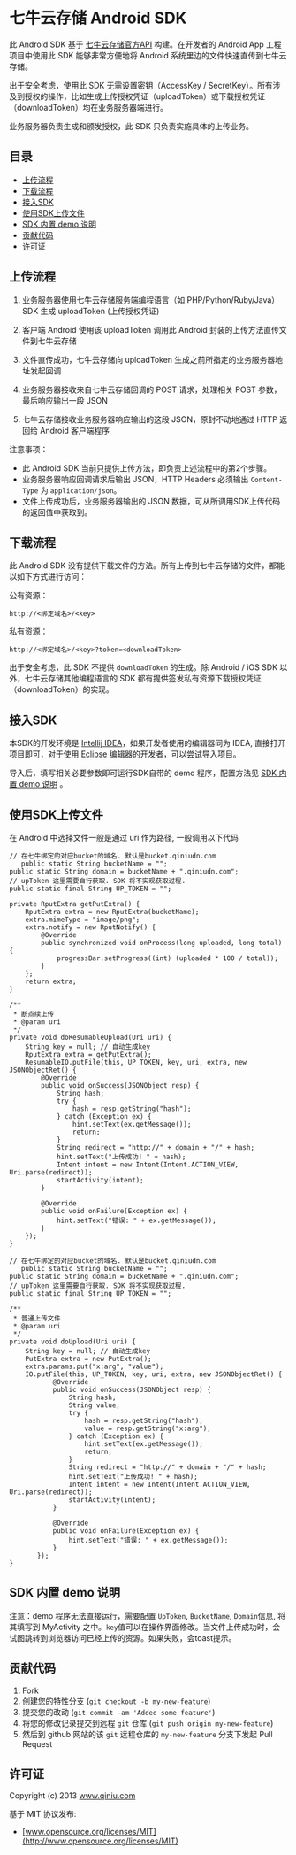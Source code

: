 
# 七牛云存储 Android SDK

此 Android SDK 基于 [七牛云存储官方API](http://docs.qiniutek.com/v3/api/) 构建。在开发者的 Android App 工程项目中使用此 SDK 能够非常方便地将 Android 系统里边的文件快速直传到七牛云存储。

出于安全考虑，使用此 SDK 无需设置密钥（AccessKey / SecretKey）。所有涉及到授权的操作，比如生成上传授权凭证（uploadToken）或下载授权凭证（downloadToken）均在业务服务器端进行。

业务服务器负责生成和颁发授权，此 SDK 只负责实施具体的上传业务。

## 目录

- [上传流程](#upload-flow)
- [下载流程](#download-flow)
- [接入SDK](#load)
- [使用SDK上传文件](#upload)
- [SDK 内置 demo 说明](#demo)
- [贡献代码](#contributing)
- [许可证](#license)

<a name="upload-flow"></a>

## 上传流程

1. 业务服务器使用七牛云存储服务端编程语言（如 PHP/Python/Ruby/Java）SDK 生成 uploadToken (上传授权凭证)

2. 客户端 Android 使用该 uploadToken 调用此 Android 封装的上传方法直传文件到七牛云存储

3. 文件直传成功，七牛云存储向 uploadToken 生成之前所指定的业务服务器地址发起回调

4. 业务服务器接收来自七牛云存储回调的 POST 请求，处理相关 POST 参数，最后响应输出一段 JSON

5. 七牛云存储接收业务服务器响应输出的这段 JSON，原封不动地通过 HTTP 返回给 Android 客户端程序


注意事项：

- 此 Android SDK 当前只提供上传方法，即负责上述流程中的第2个步骤。
- 业务服务器响应回调请求后输出 JSON，HTTP Headers 必须输出 `Content-Type` 为 `application/json`。
- 文件上传成功后，业务服务器输出的 JSON 数据，可从所调用SDK上传代码的返回值中获取到。


<a name="download-flow"></a>

## 下载流程

此 Android SDK 没有提供下载文件的方法。所有上传到七牛云存储的文件，都能以如下方式进行访问：

公有资源：

    http://<绑定域名>/<key>

私有资源：

    http://<绑定域名>/<key>?token=<downloadToken>

出于安全考虑，此 SDK 不提供 `downloadToken` 的生成。除 Android / iOS SDK 以外，七牛云存储其他编程语言的 SDK 都有提供签发私有资源下载授权凭证（downloadToken）的实现。

<a name="load"></a>

## 接入SDK

本SDK的开发环境是 [Intellij IDEA](http://www.jetbrains.com/idea/)，如果开发者使用的编辑器同为 IDEA, 直接打开项目即可，对于使用 [Eclipse](http://www.eclipse.org/) 编辑器的开发者，可以尝试导入项目。

导入后，填写相关必要参数即可运行SDK自带的 demo 程序，配置方法见 [SDK 内置 demo 说明](#demo) 。


<a name="upload"></a>

## 使用SDK上传文件

在 Android 中选择文件一般是通过 uri 作为路径, 一般调用以下代码

```{java}
// 在七牛绑定的对应bucket的域名. 默认是bucket.qiniudn.com
   public static String bucketName = "";
public static String domain = bucketName + ".qiniudn.com";
// upToken 这里需要自行获取. SDK 将不实现获取过程.
public static final String UP_TOKEN = "";

private RputExtra getPutExtra() {
	RputExtra extra = new RputExtra(bucketName);
	extra.mimeType = "image/png";
	extra.notify = new RputNotify() {
		@Override
		public synchronized void onProcess(long uploaded, long total) {
			progressBar.setProgress((int) (uploaded * 100 / total));
		}
	};
	return extra;
}

/**
 * 断点续上传
 * @param uri
 */
private void doResumableUpload(Uri uri) {
	String key = null; // 自动生成key
	RputExtra extra = getPutExtra();
	ResumableIO.putFile(this, UP_TOKEN, key, uri, extra, new JSONObjectRet() {
		@Override
		public void onSuccess(JSONObject resp) {
			String hash;
			try {
				hash = resp.getString("hash");
			} catch (Exception ex) {
				hint.setText(ex.getMessage());
				return;
			}
			String redirect = "http://" + domain + "/" + hash;
			hint.setText("上传成功! " + hash);
			Intent intent = new Intent(Intent.ACTION_VIEW, Uri.parse(redirect));
			startActivity(intent);
		}

		@Override
		public void onFailure(Exception ex) {
			hint.setText("错误: " + ex.getMessage());
		}
	});
}
```

```{java}
// 在七牛绑定的对应bucket的域名. 默认是bucket.qiniudn.com
   public static String bucketName = "";
public static String domain = bucketName + ".qiniudn.com";
// upToken 这里需要自行获取. SDK 将不实现获取过程.
public static final String UP_TOKEN = "";

/**
 * 普通上传文件
 * @param uri
 */
private void doUpload(Uri uri) {
	String key = null; // 自动生成key
	PutExtra extra = new PutExtra();
	extra.params.put("x:arg", "value");
	IO.putFile(this, UP_TOKEN, key, uri, extra, new JSONObjectRet() {
           @Override
           public void onSuccess(JSONObject resp) {
               String hash;
               String value;
               try {
                   hash = resp.getString("hash");
                   value = resp.getString("x:arg");
               } catch (Exception ex) {
                   hint.setText(ex.getMessage());
                   return;
               }
               String redirect = "http://" + domain + "/" + hash;
               hint.setText("上传成功! " + hash);
               Intent intent = new Intent(Intent.ACTION_VIEW, Uri.parse(redirect));
               startActivity(intent);
           }

           @Override
           public void onFailure(Exception ex) {
               hint.setText("错误: " + ex.getMessage());
           }
       });
}
```


<a name="demo"></a>

## SDK 内置 demo 说明

注意：demo 程序无法直接运行，需要配置 `UpToken`, `BucketName`, `Domain`信息, 将其填写到 MyActivity 之中。`key`值可以在操作界面修改。当文件上传成功时，会试图跳转到浏览器访问已经上传的资源。如果失败，会toast提示。


<a name="contributing"></a>

## 贡献代码

1. Fork
2. 创建您的特性分支 (`git checkout -b my-new-feature`)
3. 提交您的改动 (`git commit -am 'Added some feature'`)
4. 将您的修改记录提交到远程 `git` 仓库 (`git push origin my-new-feature`)
5. 然后到 github 网站的该 `git` 远程仓库的 `my-new-feature` 分支下发起 Pull Request


<a name="license"></a>

## 许可证

Copyright (c) 2013 www.qiniu.com

基于 MIT 协议发布:

* [www.opensource.org/licenses/MIT](http://www.opensource.org/licenses/MIT)

